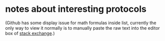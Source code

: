 # notes about interesting protocols

(Github has some display issue for math formulas inside list, currently the only way to view it normally is to manually paste the raw text into the editor box of [stack exchange](https://math.stackexchange.com/questions/ask).)